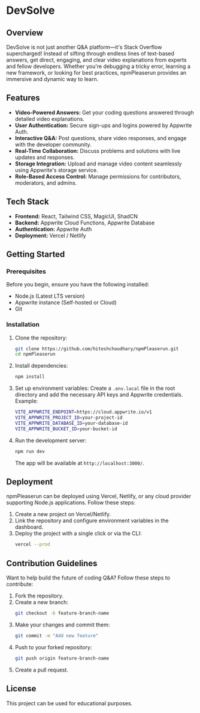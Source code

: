 # DevSolve

## Overview

DevSolve is not just another Q&A platform—it's Stack Overflow supercharged! Instead of sifting through endless lines of text-based answers, get direct, engaging, and clear video explanations from experts and fellow developers. Whether you're debugging a tricky error, learning a new framework, or looking for best practices, npmPleaserun provides an immersive and dynamic way to learn.

## Features

- **Video-Powered Answers:** Get your coding questions answered through detailed video explanations.
- **User Authentication:** Secure sign-ups and logins powered by Appwrite Auth.
- **Interactive Q&A:** Post questions, share video responses, and engage with the developer community.
- **Real-Time Collaboration:** Discuss problems and solutions with live updates and responses.
- **Storage Integration:** Upload and manage video content seamlessly using Appwrite's storage service.
- **Role-Based Access Control:** Manage permissions for contributors, moderators, and admins.

## Tech Stack

- **Frontend:** React, Tailwind CSS, MagicUI, ShadCN
- **Backend:** Appwrite Cloud Functions, Appwrite Database
- **Authentication:** Appwrite Auth
- **Deployment:** Vercel / Netlify

## Getting Started

### Prerequisites

Before you begin, ensure you have the following installed:

- Node.js (Latest LTS version)
- Appwrite instance (Self-hosted or Cloud)
- Git

### Installation

1. Clone the repository:

   ```sh
   git clone https://github.com/hiteshchoudhary/npmPleaserun.git
   cd npmPleaserun
   ```

2. Install dependencies:

   ```sh
   npm install
   ```

3. Set up environment variables:
   Create a `.env.local` file in the root directory and add the necessary API keys and Appwrite credentials. Example:

   ```sh
   VITE_APPWRITE_ENDPOINT=https://cloud.appwrite.io/v1
   VITE_APPWRITE_PROJECT_ID=your-project-id
   VITE_APPWRITE_DATABASE_ID=your-database-id
   VITE_APPWRITE_BUCKET_ID=your-bucket-id
   ```

4. Run the development server:
   ```sh
   npm run dev
   ```
   The app will be available at `http://localhost:3000/`.

## Deployment

npmPleaserun can be deployed using Vercel, Netlify, or any cloud provider supporting Node.js applications. Follow these steps:

1. Create a new project on Vercel/Netlify.
2. Link the repository and configure environment variables in the dashboard.
3. Deploy the project with a single click or via the CLI:
   ```sh
   vercel --prod
   ```

## Contribution Guidelines

Want to help build the future of coding Q&A? Follow these steps to contribute:

1. Fork the repository.
2. Create a new branch:
   ```sh
   git checkout -b feature-branch-name
   ```
3. Make your changes and commit them:
   ```sh
   git commit -m "Add new feature"
   ```
4. Push to your forked repository:
   ```sh
   git push origin feature-branch-name
   ```
5. Create a pull request.

## License

This project can be used for educational purposes.
